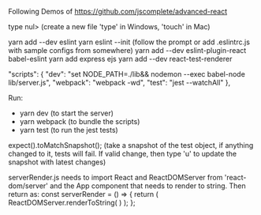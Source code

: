 Following Demos of https://github.com/jscomplete/advanced-react

type nul> <filename>		(create a new file 'type' in Windows, 'touch' in Mac)

yarn add --dev eslint
yarn eslint --init (follow the prompt or add .eslintrc.js with sample configs from somewhere)
yarn add --dev eslint-plugin-react babel-eslint
yarn add express ejs
yarn add --dev react-test-renderer

"scripts": {
    "dev": "set NODE_PATH=./lib&& nodemon --exec babel-node lib/server.js",
    "webpack": "webpack -wd",
    "test": "jest --watchAll"
  },

Run: 
- yarn dev (to start the server)
- yarn webpack (to bundle the scripts)
- yarn test (to run the jest tests)

expect(<obj>).toMatchSnapshot(); 	(take a snapshot of the test object, if anything changed to it, tests will fail. If valid change, then type 'u' to update the snapshot with latest changes)

serverRender.js needs to import React and ReactDOMServer from 'react-dom/server' and the App component that needs to render to string. Then return as:
const serverRender = () => {
    return ( ReactDOMServer.renderToString(
        <App />
    ) );
};
